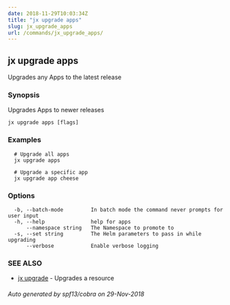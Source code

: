 ```yaml
---
date: 2018-11-29T10:03:34Z
title: "jx upgrade apps"
slug: jx_upgrade_apps
url: /commands/jx_upgrade_apps/
---
```

## jx upgrade apps

Upgrades any Apps to the latest release

### Synopsis

Upgrades Apps to newer releases

```
jx upgrade apps [flags]
```

### Examples

```
  # Upgrade all apps
  jx upgrade apps
  
  # Upgrade a specific app
  jx upgrade app cheese
```

### Options

```
  -b, --batch-mode         In batch mode the command never prompts for user input
  -h, --help               help for apps
      --namespace string   The Namespace to promote to
  -s, --set string         The Helm parameters to pass in while upgrading
      --verbose            Enable verbose logging
```

### SEE ALSO

* [jx upgrade](/commands/jx_upgrade/)	 - Upgrades a resource

###### Auto generated by spf13/cobra on 29-Nov-2018
